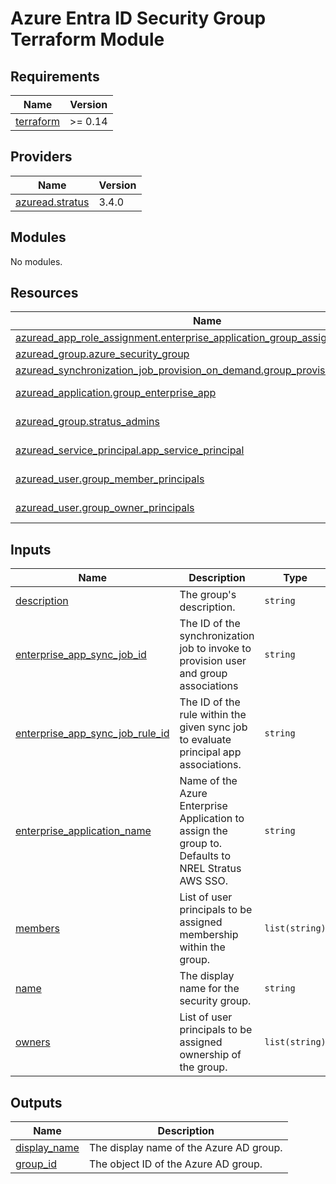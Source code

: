 # Azure Entra ID Security Group Terraform Module

## Requirements

| Name | Version |
|------|---------|
| <a name="requirement_terraform"></a> [terraform](#requirement\_terraform) | >= 0.14 |

## Providers

| Name | Version |
|------|---------|
| <a name="provider_azuread.stratus"></a> [azuread.stratus](#provider\_azuread.stratus) | 3.4.0 |

## Modules

No modules.

## Resources

| Name | Type |
|------|------|
| [azuread_app_role_assignment.enterprise_application_group_assignment](https://registry.terraform.io/providers/hashicorp/azuread/latest/docs/resources/app_role_assignment) | resource |
| [azuread_group.azure_security_group](https://registry.terraform.io/providers/hashicorp/azuread/latest/docs/resources/group) | resource |
| [azuread_synchronization_job_provision_on_demand.group_provision_on_demand](https://registry.terraform.io/providers/hashicorp/azuread/latest/docs/resources/synchronization_job_provision_on_demand) | resource |
| [azuread_application.group_enterprise_app](https://registry.terraform.io/providers/hashicorp/azuread/latest/docs/data-sources/application) | data source |
| [azuread_group.stratus_admins](https://registry.terraform.io/providers/hashicorp/azuread/latest/docs/data-sources/group) | data source |
| [azuread_service_principal.app_service_principal](https://registry.terraform.io/providers/hashicorp/azuread/latest/docs/data-sources/service_principal) | data source |
| [azuread_user.group_member_principals](https://registry.terraform.io/providers/hashicorp/azuread/latest/docs/data-sources/user) | data source |
| [azuread_user.group_owner_principals](https://registry.terraform.io/providers/hashicorp/azuread/latest/docs/data-sources/user) | data source |

## Inputs

| Name | Description | Type | Default | Required |
|------|-------------|------|---------|:--------:|
| <a name="input_description"></a> [description](#input\_description) | The group's description. | `string` | n/a | yes |
| <a name="input_enterprise_app_sync_job_id"></a> [enterprise\_app\_sync\_job\_id](#input\_enterprise\_app\_sync\_job\_id) | The ID of the synchronization job to invoke to provision user and group associations | `string` | `"aWSSingleSignon.a0f29d7e28cd4f5484427885aee7c080.17e6874e-3ef0-4415-86d0-e6b92e594b70"` | no |
| <a name="input_enterprise_app_sync_job_rule_id"></a> [enterprise\_app\_sync\_job\_rule\_id](#input\_enterprise\_app\_sync\_job\_rule\_id) | The ID of the rule within the given sync job to evaluate principal app associations. | `string` | `"03f7d90d-bf71-41b1-bda6-aaf0ddbee5d8"` | no |
| <a name="input_enterprise_application_name"></a> [enterprise\_application\_name](#input\_enterprise\_application\_name) | Name of the Azure Enterprise Application to assign the group to. Defaults to NREL Stratus AWS SSO. | `string` | `"NREL Stratus AWS SSO"` | no |
| <a name="input_members"></a> [members](#input\_members) | List of user principals to be assigned membership within the group. | `list(string)` | n/a | yes |
| <a name="input_name"></a> [name](#input\_name) | The display name for the security group. | `string` | n/a | yes |
| <a name="input_owners"></a> [owners](#input\_owners) | List of user principals to be assigned ownership of the group. | `list(string)` | n/a | yes |

## Outputs

| Name | Description |
|------|-------------|
| <a name="output_display_name"></a> [display\_name](#output\_display\_name) | The display name of the Azure AD group. |
| <a name="output_group_id"></a> [group\_id](#output\_group\_id) | The object ID of the Azure AD group. |
